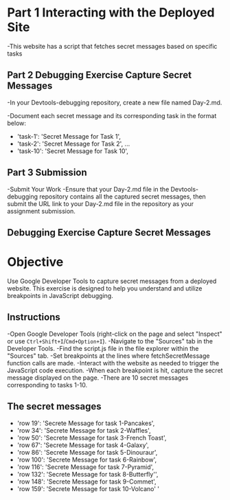 # Part 1 Interacting with the Deployed Site

-This website has a script that fetches secret messages based on specific tasks

## Part 2 Debugging Exercise Capture Secret Messages

-In your Devtools-debugging repository, create a new file named Day-2.md.

-Document each secret message and its corresponding task in the format below:

- 'task-1': 'Secret Message for Task 1',
- 'task-2': 'Secret Message for Task 2',
...
- 'task-10': 'Secret Message for Task 10',

## Part 3 Submission

-Submit Your Work
-Ensure that your Day-2.md file in the Devtools-debugging repository contains all the captured secret messages, then submit the URL link to your Day-2.md file in the repository as your assignment submission.

## Debugging Exercise Capture Secret Messages

# Objective
Use Google Developer Tools to capture secret messages from a deployed website. This exercise is designed to help you understand and utilize breakpoints in JavaScript debugging.

## Instructions

-Open Google Developer Tools (right-click on the page and select "Inspect" or use `Ctrl+Shift+I`/`Cmd+Option+I`).
-Navigate to the "Sources" tab in the Developer Tools.
-Find the script.js file in the file explorer within the "Sources" tab.
-Set breakpoints at the lines where fetchSecretMessage function calls are made.
-Interact with the website as needed to trigger the JavaScript code execution.
-When each breakpoint is hit, capture the secret message displayed on the page.
-There are 10 secret messages corresponding to tasks 1-10.

## The secret messages

- 'row 19':  'Secrete Message for task 1-Pancakes',
- 'row 34':  'Secrete Message for task 2-Waffles',
- 'row 50':  'Secrete Message for task 3-French Toast',
- 'row 67':  'Secrete Message for task 4-Galaxy',
- 'row 86':  'Secrete Message for task 5-Dinouraur',
- 'row 100': 'Secrete Message for task 6-Rainbow',
- 'row 116': 'Secrete Message for task 7-Pyramid',
- 'row 132':  'Secrete Message for task 8-Butterfly'',
- 'row 148':  'Secrete Message for task 9-Commet',
- 'row 159':  'Secrete Message for task 10-Volcano'
'